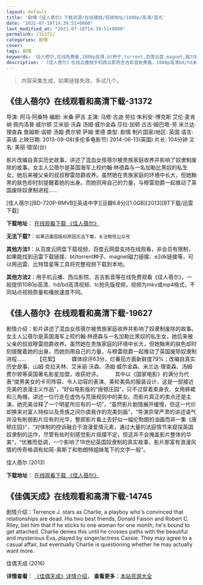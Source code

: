 ```yaml
---
layout: default
title: '剧情《佳人蓓尔》下载资源/在线播放/视频地址/1080p/高清/蓝光'
date: "2021-07-10T14:39:51+0800"
last_modified_at: "2021-07-10T14:39:51+0800"
permalink: /31372/
categories: 剧情
cover:
tags: 剧情
keywords: '佳人蓓尔,在线免费看,1080p高清,bt种子,torrent,百度云盘,magnet,磁力链,迅雷下载资源'
description: '《佳人蓓尔》在线云播放手机西瓜影院吉吉影音免费看，1080p高清bd/hd未删减完整版和tc抢先枪版，mkv/mp4格式，附带bt/torrent种子、magnet/磁力链、百度云盘、网盘资源迅雷下载链接'
---
```


>内容采集生成，如果链接失效，多试几个。


## 《佳人蓓尔》在线观看和高清下载-31372

导演: 阿马·阿桑特 编剧: 米桑·萨吉 主演: 马修·古迪 劳拉·朱利安-博克斯 艾伦·麦肯纳 佩内洛普·威尔顿 艾米丽·沃森 汤姆·威尔金森 莎拉·加顿 古古·姆巴塔-劳 米兰达·理查森 詹姆斯·诺顿 汤姆·费尔顿 萨姆·里德 类型: 剧情 制片国家/地区: 英国 语言: 英语 上映日期: 2013-09-08(多伦多电影节) 2014-06-13(英国) 片长: 104分钟 又名: 美丽·错误(台)

影片改编自真实历史故事，讲述了混血女孩蓓尔被贵族家庭收养并影响了奴隶制废除的故事。女主人公蓓尔是英国海军上校约翰·林德森与一名加勒比黑奴的私生女，她后来被父亲的叔叔穆雷勋爵收养。虽然她在贵族家庭的环境中长大，但她黝黑的肤色却时刻提醒着她的出身。而她则用自己的力量，与穆雷勋爵一起推动了英国废除奴隶制进程……


[佳人蓓尔][BD-720P-RMVB][英语中字][豆瓣6.8分][1.0GB][2013][BT下载/迅雷下载]

**下载地址**： [在线观看下载 《佳人蓓尔》](https://www.btdx8.com/torrent/belle_2013.html) 


**无法下载?**：`如果迅雷因版权原因无法下载，关注微信公众号 `

**其他方法1**：从百度云网盘下载视频，百度云网盘支持在线观看，非会员有限制，如果能找到迅雷下载链接、bt/torrent种子、magnet磁力链接、e2dk链接等，可以用迅雷、比特彗星等工具将完整视频下载到本地。

**其他方法2**：用手机云播、西瓜影院、吉吉影音等在线免费观看《佳人蓓尔》，一般提供1080p高清、hd/bd高清视频、tc抢先版视频，视频为mkv或mp4格式，不同站点视频质量和播放速度不同。


## 《佳人蓓尔》在线观看和高清下载-19627

剧情介绍：影片讲述了混血女孩蓓尔被贵族家庭收养并影响了奴隶制废除的故事。女主人公蓓尔是英国海军上校约翰·林德森与一名加勒比黑奴的私生女，她后来被父亲的叔叔穆雷勋爵收养。虽然她在贵族家庭的环境中长大，但她黝黑的肤色却时刻提醒着她的出身。而她则用自己的力量，与穆雷勋爵一起推动了英国废除奴隶制进程……  　　【花絮】  　　媒体综评63分，烂番茄方面新鲜度79%；改编自真实历史故事、山姆·克拉夫林、艾米丽·沃森、汤姆·威尔金森、米兰达·理查森、汤姆·费尔顿等英国著名影星加盟，收获好评。  　　其中以《国家电影》的满分为代表“俊男美女的卡司阵容、令人动容的表演、美轮美奂的服装设计，这是一部接近完美的浪漫主义作品”，“好似电影版的“唐顿庄园”，只不过穿着束身衣、女用裤裙和三角帽，讲述一位行走在虚伪与荒唐规则中的美女。而影片真正的卖点还是主演，她完美诠释了一个明星所应有的一切”，“虽然影片剧情展开缓慢，但这一代价却换来对富人特权以及贵族之间尔虞我诈的完美刻画”，“导演异常严肃的讲述语气并没有削弱影片应有的光华，整部影片看上去好似一幅伦勃朗的油画而非一集《唐顿庄园》”，“对体制的控诉融合于浪漫爱情元素，通过大量的法庭情节来窥探英国奴隶制的运作，尽管有些时刻感觉影片摇摆不定，但这并不会掩盖影片整体的华美”，“优雅而低调，一个影响了18世纪英国奴隶制的真实故事，影片那富有浪漫风情的传奇格调有如简-奥斯丁和勃朗特姐妹笔下的文字一般”。


佳人蓓尔 (2013)

**下载地址**： [在线观看下载 《佳人蓓尔》](https://www.btbtdy.me/btdy/dy2243.html) 


## 《佳偶天成》在线观看和高清下载-14745

剧情介绍：Terrence J. stars as Charlie, a playboy who's convinced that relationships are dead. His two best friends, Donald Faison and Robert C. Riley, bet him that if he sticks to one woman for one month, he's bound to get attached. Charlie denies this until he crosses paths with the beautiful and mysterious Eva, played by singer/actress Cassie. They may agree to a casual affair, but eventually Charlie is questioning whether he may actually want more.


佳偶天成 (2016)

**详情查看**： [《佳偶天成》详情介绍](/movie/14745/)， **查看更多**：[本站资源大全](/movie/t/all/)

